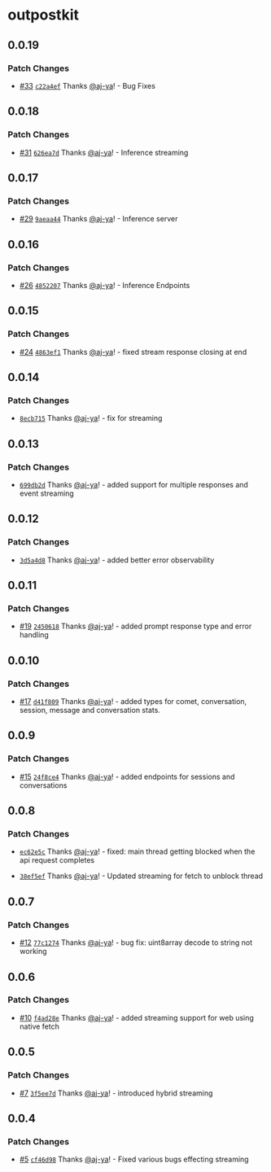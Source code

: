 # outpostkit

## 0.0.19

### Patch Changes

- [#33](https://github.com/OutpostHQ/outpostkit/pull/33) [`c22a4ef`](https://github.com/OutpostHQ/outpostkit/commit/c22a4ef3f502bdb3a3bcb29d54a5e2162ffe3238) Thanks [@aj-ya](https://github.com/aj-ya)! - Bug Fixes

## 0.0.18

### Patch Changes

- [#31](https://github.com/OutpostHQ/outpostkit/pull/31) [`626ea7d`](https://github.com/OutpostHQ/outpostkit/commit/626ea7d1a8a669ddbd084496815bd5414fa6b01c) Thanks [@aj-ya](https://github.com/aj-ya)! - Inference streaming

## 0.0.17

### Patch Changes

- [#29](https://github.com/OutpostHQ/outpostkit/pull/29) [`9aeaa44`](https://github.com/OutpostHQ/outpostkit/commit/9aeaa448a791a4f5759b0b88e3c42eef36934f92) Thanks [@aj-ya](https://github.com/aj-ya)! - Inference server

## 0.0.16

### Patch Changes

- [#26](https://github.com/OutpostHQ/outpostkit/pull/26) [`4852207`](https://github.com/OutpostHQ/outpostkit/commit/4852207ceed129aa3e893f560a48273841bec37a) Thanks [@aj-ya](https://github.com/aj-ya)! - Inference Endpoints

## 0.0.15

### Patch Changes

- [#24](https://github.com/OutpostHQ/outpostkit/pull/24) [`4863ef1`](https://github.com/OutpostHQ/outpostkit/commit/4863ef14970161a49ad008d1751c73c11094b280) Thanks [@aj-ya](https://github.com/aj-ya)! - fixed stream response closing at end

## 0.0.14

### Patch Changes

- [`8ecb715`](https://github.com/OutpostHQ/outpostkit/commit/8ecb7153ca50cb2719321de299a00556149197af) Thanks [@aj-ya](https://github.com/aj-ya)! - fix for streaming

## 0.0.13

### Patch Changes

- [`699db2d`](https://github.com/OutpostHQ/outpostkit/commit/699db2d0ba57e1af21f0855b00769bda7619134f) Thanks [@aj-ya](https://github.com/aj-ya)! - added support for multiple responses and event streaming

## 0.0.12

### Patch Changes

- [`3d5a4d8`](https://github.com/OutpostHQ/outpostkit/commit/3d5a4d81dd67ff221c25822267489df8a39d5471) Thanks [@aj-ya](https://github.com/aj-ya)! - added better error observability

## 0.0.11

### Patch Changes

- [#19](https://github.com/OutpostHQ/outpostkit/pull/19) [`2450618`](https://github.com/OutpostHQ/outpostkit/commit/2450618701e052dd9325c6e3bba6ee54e7aa74d9) Thanks [@aj-ya](https://github.com/aj-ya)! - added prompt response type and error handling

## 0.0.10

### Patch Changes

- [#17](https://github.com/OutpostHQ/outpostkit/pull/17) [`d41f809`](https://github.com/OutpostHQ/outpostkit/commit/d41f809bbbc42ea2bb2dd9a684ece64e7a990c60) Thanks [@aj-ya](https://github.com/aj-ya)! - added types for comet, conversation, session, message and conversation stats.

## 0.0.9

### Patch Changes

- [#15](https://github.com/OutpostHQ/outpostkit/pull/15) [`24f8ce4`](https://github.com/OutpostHQ/outpostkit/commit/24f8ce4c305f4a9a2be76273547e118279ef7d7b) Thanks [@aj-ya](https://github.com/aj-ya)! - added endpoints for sessions and conversations

## 0.0.8

### Patch Changes

- [`ec62e5c`](https://github.com/OutpostHQ/outpostkit/commit/ec62e5c270b33f2ea223c98b90f8fe720f25dc68) Thanks [@aj-ya](https://github.com/aj-ya)! - fixed: main thread getting blocked when the api request completes

- [`38ef5ef`](https://github.com/OutpostHQ/outpostkit/commit/38ef5effd6e4698538bedc41608320941e93cfbd) Thanks [@aj-ya](https://github.com/aj-ya)! - Updated streaming for fetch to unblock thread

## 0.0.7

### Patch Changes

- [#12](https://github.com/OutpostHQ/outpostkit/pull/12) [`77c1274`](https://github.com/OutpostHQ/outpostkit/commit/77c127491302a088a5ec44c51b22a9cc5fd6c91a) Thanks [@aj-ya](https://github.com/aj-ya)! - bug fix: uint8array decode to string not working

## 0.0.6

### Patch Changes

- [#10](https://github.com/OutpostHQ/outpostkit/pull/10) [`f4ad28e`](https://github.com/OutpostHQ/outpostkit/commit/f4ad28e74c4ba273fe2687cf49f0506732e7cad5) Thanks [@aj-ya](https://github.com/aj-ya)! - added streaming support for web using native fetch

## 0.0.5

### Patch Changes

- [#7](https://github.com/OutpostHQ/outpostkit/pull/7) [`3f5ee7d`](https://github.com/OutpostHQ/outpostkit/commit/3f5ee7d79c09847def32a89e6ad60c5a38c9523c) Thanks [@aj-ya](https://github.com/aj-ya)! - introduced hybrid streaming

## 0.0.4

### Patch Changes

- [#5](https://github.com/OutpostHQ/outpostkit/pull/5) [`cf46d98`](https://github.com/OutpostHQ/outpostkit/commit/cf46d98106444b0b86cda483cffc61cc4a2e991b) Thanks [@aj-ya](https://github.com/aj-ya)! - Fixed various bugs effecting streaming
